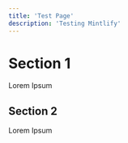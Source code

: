 ```yaml
---
title: 'Test Page'
description: 'Testing Mintlify'
---
```


# Section 1

Lorem Ipsum 

## Section 2

Lorem Ipsum 